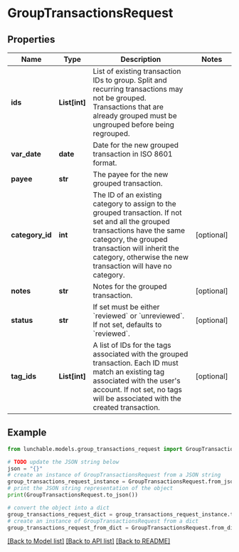 # GroupTransactionsRequest

## Properties

| Name            | Type          | Description                                                                                                                                                                                                                                      | Notes      |
| --------------- | ------------- | ------------------------------------------------------------------------------------------------------------------------------------------------------------------------------------------------------------------------------------------------ | ---------- |
| **ids**         | **List[int]** | List of existing transaction IDs to group. Split and recurring transactions may not be grouped. Transactions that are already grouped must be ungrouped before being regrouped.                                                                  |
| **var_date**    | **date**      | Date for the new grouped transaction in ISO 8601 format.                                                                                                                                                                                         |
| **payee**       | **str**       | The payee for the new grouped transaction.                                                                                                                                                                                                       |
| **category_id** | **int**       | The ID of an existing category to assign to the grouped transaction. If not set and all the grouped transactions have the same category, the grouped transaction will inherit the category, otherwise the new transaction will have no category. | [optional] |
| **notes**       | **str**       | Notes for the grouped transaction.                                                                                                                                                                                                               | [optional] |
| **status**      | **str**       | If set must be either &#x60;reviewed&#x60; or &#x60;unreviewed&#x60;. If not set, defaults to &#x60;reviewed&#x60;.                                                                                                                              | [optional] |
| **tag_ids**     | **List[int]** | A list of IDs for the tags associated with the grouped transaction. Each ID must match an existing tag associated with the user&#39;s account. If not set, no tags will be associated with the created transaction.                              | [optional] |

## Example

```python
from lunchable.models.group_transactions_request import GroupTransactionsRequest

# TODO update the JSON string below
json = "{}"
# create an instance of GroupTransactionsRequest from a JSON string
group_transactions_request_instance = GroupTransactionsRequest.from_json(json)
# print the JSON string representation of the object
print(GroupTransactionsRequest.to_json())

# convert the object into a dict
group_transactions_request_dict = group_transactions_request_instance.to_dict()
# create an instance of GroupTransactionsRequest from a dict
group_transactions_request_from_dict = GroupTransactionsRequest.from_dict(group_transactions_request_dict)
```

[[Back to Model list]](../README.md#documentation-for-models) [[Back to API list]](../README.md#documentation-for-api-endpoints) [[Back to README]](../README.md)
